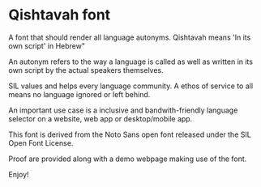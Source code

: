 Qishtavah font
================

A font that should render all language autonyms.
Qishtavah means 'In its own script' in Hebrew"

An autonym refers to the way a language is called as well as written in its own script by the actual speakers themselves. 

SIL values and helps every language community. A ethos of service to all means no language ignored or left behind. 

An important use case is a inclusive and bandwith-friendly language selector on a website, web app or desktop/mobile app. 

This font is derived from the Noto Sans open font released under the SIL Open Font License.

Proof are provided along with a demo webpage making use of the font. 

Enjoy!


